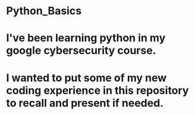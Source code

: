 # Python_Basics

# I've been learning python in my google cybersecurity course.
# I wanted to put some of my new coding experience in this repository to recall and present if needed.
